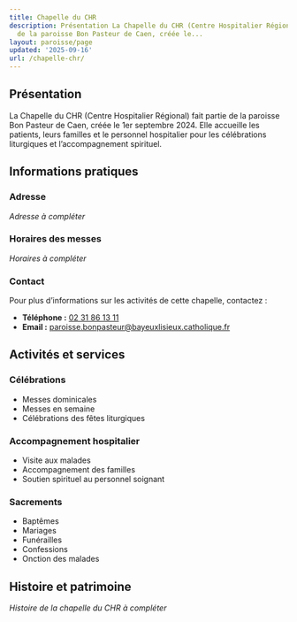 ```yaml
---
title: Chapelle du CHR
description: Présentation La Chapelle du CHR (Centre Hospitalier Régional) fait partie
  de la paroisse Bon Pasteur de Caen, créée le...
layout: paroisse/page
updated: '2025-09-16'
url: /chapelle-chr/
---
```


## Présentation

La Chapelle du CHR (Centre Hospitalier Régional) fait partie de la paroisse Bon Pasteur de Caen, créée le 1er septembre 2024. Elle accueille les patients, leurs familles et le personnel hospitalier pour les célébrations liturgiques et l’accompagnement spirituel.

## Informations pratiques

### Adresse

_Adresse à compléter_

### Horaires des messes

_Horaires à compléter_

### Contact

Pour plus d’informations sur les activités de cette chapelle, contactez :

  * **Téléphone :** [02 31 86 13 11](tel:+33231861311)
  * **Email :** [paroisse.bonpasteur@bayeuxlisieux.catholique.fr](mailto:paroisse.bonpasteur@bayeuxlisieux.catholique.fr)

## Activités et services

### Célébrations

  * Messes dominicales
  * Messes en semaine
  * Célébrations des fêtes liturgiques

### Accompagnement hospitalier

  * Visite aux malades
  * Accompagnement des familles
  * Soutien spirituel au personnel soignant

### Sacrements

  * Baptêmes
  * Mariages
  * Funérailles
  * Confessions
  * Onction des malades

## Histoire et patrimoine

_Histoire de la chapelle du CHR à compléter_

